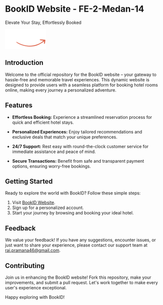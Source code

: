 # BookID Website - FE-2-Medan-14

Elevate Your Stay, Effortlessly Booked

![BookID Logo](img/logo.png)

## Introduction

Welcome to the official repository for the BookID website – your gateway to hassle-free and memorable travel experiences. This dynamic website is designed to provide users with a seamless platform for booking hotel rooms online, making every journey a personalized adventure.

## Features

-   **Effortless Booking:** Experience a streamlined reservation process for quick and efficient hotel stays.

-   **Personalized Experiences:** Enjoy tailored recommendations and exclusive deals that match your unique preferences.

-   **24/7 Support:** Rest easy with round-the-clock customer service for immediate assistance and peace of mind.

-   **Secure Transactions:** Benefit from safe and transparent payment options, ensuring worry-free bookings.

## Getting Started

Ready to explore the world with BookID? Follow these simple steps:

1. Visit [BookID Website]([link_to_website]https://kampus-merdeka-software-engineering.github.io/FE-2-Medan-14).
2. Sign up for a personalized account.
3. Start your journey by browsing and booking your ideal hotel.

## Feedback

We value your feedback! If you have any suggestions, encounter issues, or just want to share your experience, please contact our support team at rai.pramana46@gmail.com.

## Contributing

Join us in enhancing the BookID website! Fork this repository, make your improvements, and submit a pull request. Let's work together to make every user's experience exceptional.

Happy exploring with BookID!
